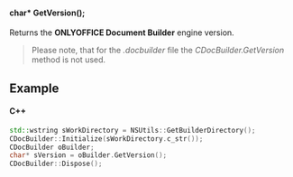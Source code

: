 #### char\* GetVersion();

Returns the **ONLYOFFICE Document Builder** engine version.

> Please note, that for the *.docbuilder* file the *CDocBuilder.GetVersion* method is not used.

## Example

#### C++

```c++
std::wstring sWorkDirectory = NSUtils::GetBuilderDirectory();
CDocBuilder::Initialize(sWorkDirectory.c_str());
CDocBuilder oBuilder;
char* sVersion = oBuilder.GetVersion();
CDocBuilder::Dispose();
```
